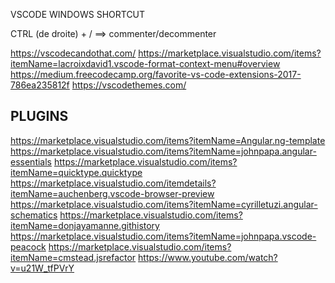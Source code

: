 
VSCODE WINDOWS SHORTCUT

CTRL (de droite) + / 		==>		 commenter/decommenter


https://vscodecandothat.com/
https://marketplace.visualstudio.com/items?itemName=lacroixdavid1.vscode-format-context-menu#overview
https://medium.freecodecamp.org/favorite-vs-code-extensions-2017-786ea235812f
https://vscodethemes.com/

## PLUGINS
https://marketplace.visualstudio.com/items?itemName=Angular.ng-template
https://marketplace.visualstudio.com/items?itemName=johnpapa.angular-essentials
https://marketplace.visualstudio.com/items?itemName=quicktype.quicktype
https://marketplace.visualstudio.com/itemdetails?itemName=auchenberg.vscode-browser-preview
https://marketplace.visualstudio.com/items?itemName=cyrilletuzi.angular-schematics
https://marketplace.visualstudio.com/items?itemName=donjayamanne.githistory
https://marketplace.visualstudio.com/items?itemName=johnpapa.vscode-peacock
https://marketplace.visualstudio.com/items?itemName=cmstead.jsrefactor
https://www.youtube.com/watch?v=u21W_tfPVrY